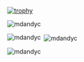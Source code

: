 [![trophy](https://github-profile-trophy.vercel.app/?username=mdandyc&theme=flat)](https://github.com/ryo-ma/github-profile-trophy)
<p align="left"> <img src="https://komarev.com/ghpvc/?username=mdandyc&label=Profile%20views&color=0e75b6&style=flat" alt="mdandyc" /> </p>

<p><img align="left" src="https://github-readme-stats.vercel.app/api/top-langs?username=mdandyc&show_icons=true&locale=en&layout=compact" alt="mdandyc" /></p>

<p>&nbsp;<img align="center" src="https://github-readme-stats.vercel.app/api?username=mdandyc&show_icons=true&locale=en" alt="mdandyc" /></p>
<p><img align="center" src="https://github-readme-streak-stats.herokuapp.com/?user=mdandyc&" alt="mdandyc"></p>
<!--
**mdandyc/mdandyc** is a ✨ _special_ ✨ repository because its `README.md` (this file) appears on your GitHub profile.

Here are some ideas to get you started:

- 🔭 I’m currently working on ...
- 🌱 I’m currently learning ...
- 👯 I’m looking to collaborate on ...
- 🤔 I’m looking for help with ...
- 💬 Ask me about ...
- 📫 How to reach me: ...
- 😄 Pronouns: ...
- ⚡ Fun fact: ...
-->
